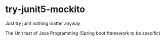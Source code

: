 # try-junit5-mockito
Just try junit nothing matter anyway

The Unit test of Java Programming (Spring boot framework to be specific)
